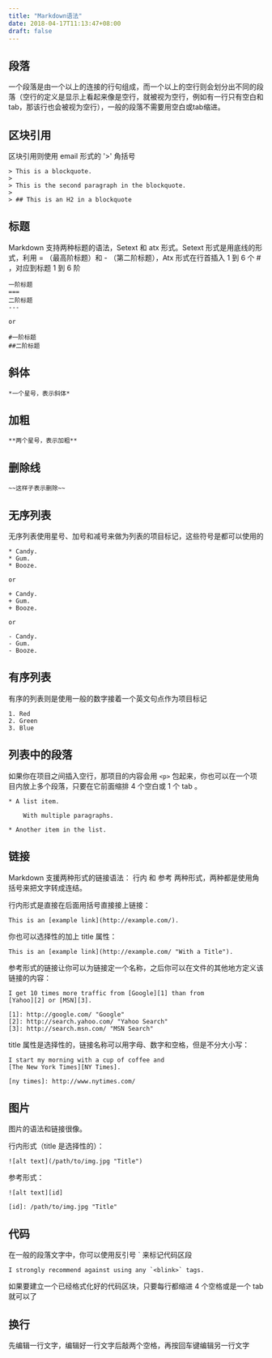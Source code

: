 ```yaml
---
title: "Markdown语法"
date: 2018-04-17T11:13:47+08:00
draft: false
---
```




段落
---
一个段落是由一个以上的连接的行句组成，而一个以上的空行则会划分出不同的段落（空行的定义是显示上看起来像是空行，就被视为空行，例如有一行只有空白和 tab，那该行也会被视为空行），一般的段落不需要用空白或tab缩进。

区块引用
---
区块引用则使用 email 形式的 '>' 角括号

	> This is a blockquote.
	> 
	> This is the second paragraph in the blockquote.
	>
	> ## This is an H2 in a blockquote

标题
---
Markdown 支持两种标题的语法，Setext 和 atx 形式。Setext 形式是用底线的形式，利用 = （最高阶标题）和 - （第二阶标题），Atx 形式在行首插入 1 到 6 个 # ，对应到标题 1 到 6 阶

	一阶标题
	===
	二阶标题
	---

	or

	#一阶标题
	##二阶标题

斜体
---

	*一个星号，表示斜体*

加粗
---

	**两个星号，表示加粗**

删除线
---

	~~这样子表示删除~~

无序列表
---
无序列表使用星号、加号和减号来做为列表的项目标记，这些符号是都可以使用的

	* Candy.
	* Gum.
	* Booze.

	or

	+ Candy.
	+ Gum.
	+ Booze.

	or

	- Candy.
	- Gum.
	- Booze.

有序列表
---
有序的列表则是使用一般的数字接着一个英文句点作为项目标记

	1. Red
	2. Green
	3. Blue

列表中的段落
---
如果你在项目之间插入空行，那项目的内容会用 `<p>` 包起来，你也可以在一个项目内放上多个段落，只要在它前面缩排 4 个空白或 1 个 tab 。

	* A list item.

	    With multiple paragraphs.

	* Another item in the list.

链接
---
Markdown 支援两种形式的链接语法： 行内 和 参考 两种形式，两种都是使用角括号来把文字转成连结。

行内形式是直接在后面用括号直接接上链接：

	This is an [example link](http://example.com/).

你也可以选择性的加上 title 属性：

	This is an [example link](http://example.com/ "With a Title").

参考形式的链接让你可以为链接定一个名称，之后你可以在文件的其他地方定义该链接的内容：

	I get 10 times more traffic from [Google][1] than from
	[Yahoo][2] or [MSN][3].

	[1]: http://google.com/ "Google"
	[2]: http://search.yahoo.com/ "Yahoo Search"
	[3]: http://search.msn.com/ "MSN Search"

title 属性是选择性的，链接名称可以用字母、数字和空格，但是不分大小写：

	I start my morning with a cup of coffee and
	[The New York Times][NY Times].

	[ny times]: http://www.nytimes.com/

图片
---
图片的语法和链接很像。

行内形式（title 是选择性的）：

	![alt text](/path/to/img.jpg "Title")

参考形式：

	![alt text][id]

	[id]: /path/to/img.jpg "Title"

代码
---
在一般的段落文字中，你可以使用反引号 ` 来标记代码区段

	I strongly recommend against using any `<blink>` tags.

如果要建立一个已经格式化好的代码区块，只要每行都缩进 4 个空格或是一个 tab 就可以了

换行
---

先编辑一行文字，编辑好一行文字后敲两个空格，再按回车键编辑另一行文字